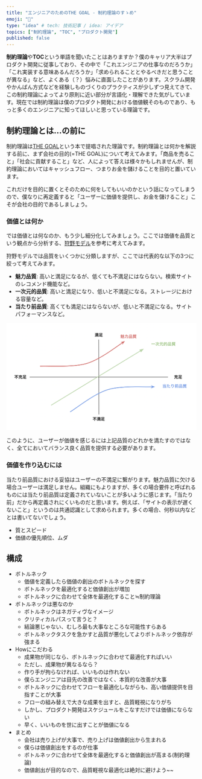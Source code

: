 ```yaml
---
title: "エンジニアのためのTHE GOAL - 制約理論のすゝめ"
emoji: "🏃"
type: "idea" # tech: 技術記事 / idea: アイデア
topics: ["制約理論", "TOC", "プロダクト開発"]
published: false
---
```


**制約理論**や**TOC**という単語を聞いたことはありますか？僕のキャリア大半はプロダクト開発に従事しており、その中で「これエンジニアの仕事なのだろうか」「これ実装する意味あるんだろうか」「求められることとやるべきだと思うことが異なる」など、よくある（？）悩みに直面したことがあります。スクラム開発やかんばん方式などを経験しものづくりのプラクティスが少しずつ見えてきて、この制約理論によってより原則に近い部分が言語化・理解できた気がしています。現在では制約理論は僕のプロダクト開発における価値観そのものであり、もっと多くのエンジニアに知ってほしいと思っている理論です。

## 制約理論とは…の前に

制約理論は[THE GOAL](https://promo.diamond.jp/books/the-goal/)という本で提唱された理論です。制約理論とは何かを解説する前に、まず会社の目的(=THE GOAL)について考えてみます。「商品を売ること」「社会に貢献すること」など、人によって答えは様々かもしれませんが、制約理論においてはキャッシュフロー、つまりお金を儲けることを目的と置いています。

これだけを目的に置くとそのために何をしてもいいのかという話になってしまうので、僕なりに再定義すると「ユーザーに価値を提供し、お金を儲けること」こそが会社の目的であるしましょう。

### 価値とは何か

では価値とは何なのか、もう少し細分化してみましょう。ここでは価値を品質という観点から分析する、[狩野モデル](https://ja.wikipedia.org/wiki/%E7%8B%A9%E9%87%8E%E3%83%A2%E3%83%87%E3%83%AB)を参考に考えてみます。

狩野モデルでは品質をいくつかに分類しますが、ここでは代表的な以下の3つに絞って考えてみます。

- **魅力品質**: 高いと満足になるが、低くても不満足にはならない。検索サイトのレコメンド機能など。
- **一次元的品質**: 高いと満足になり、低いと不満足になる。ストレージにおける容量など。
- **当たり前品質**: 高くても満足にはならないが、低いと不満足になる。サイトパフォーマンスなど。

![](/images/the-goal-of-engineer/kano.png)

このように、ユーザーが価値を感じるには上記品質のどれかを満たすのではなく、全てにおいてバランス良く品質を提供する必要があります。

### 価値を作り込むには

当たり前品質における妥協はユーザーの不満足に繋がります。魅力品質に欠ける場合ユーザーは満足しません。組織にもよりますが、多くの場合要件と呼ばれるものには当たり前品質は定義されていないことが多いように感じます。「当たり前」だから再定義されにくいものだと思います。例えば、「サイトの表示が遅くないこと」というのは共通認識として求められます。多くの場合、何秒以内などとは書いてないでしょう。

- 質とスピード
- 価値の優先順位、ムダ

## 構成

- ボトルネック
    - 価値を定義したら価値の創出のボトルネックを探す
    - ボトルネックを最適化すると価値創出が増加
    - ボトルネックに合わせて全体を最適化すること≒制約理論
- ボトルネックは悪なのか
    - ボトルネックはネガティヴなイメージ
    - クリティカルパスって言うと？
    - 結論悪じゃない、むしろ最も大事なところな可能性すらある
    - ボトルネックタスクを急かすと品質が悪化してよりボトルネック依存が強まる
- Howにこだわる
    - 成果物が同じなら、ボトルネックに合わせて最適化すればいい
    - ただし、成果物が異なるなら？
    - 作り手が拘らなければ、いいものは作れない
    - 僕らエンジニアは目先の改善ではなく、本質的な改善が大事
    - ボトルネックに合わせてフローを最適化しながらも、高い価値提供を目指すことが大事
    - フローの組み替えで大きな成果を出すと、品質軽視になりがち
    - しかし、プロダクト開発はスケジュールをこなすだけでは価値にならない
    - 早く、いいものを世に出すことが価値になる
- まとめ
    - 会社は売り上げが大事で、売り上げは価値創出から生まれる
    - 僕らは価値創出をするのが仕事
    - ボトルネックに合わせて全体を最適化すると価値創出が高まる(制約理論)
    - 価値創出が目的なので、品質軽視な最適化は絶対に避けよう~~
